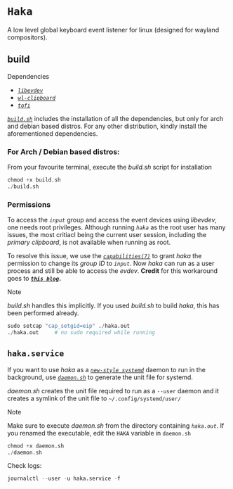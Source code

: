 # `Haka`
A low level global keyboard event listener for linux (designed for wayland compositors).

## build
Dependencies
- *[`libevdev`](https://gitlab.freedesktop.org/libevdev/libevdev)*
- *[`wl-clipboard`](https://github.com/bugaevc/wl-clipboard)*
- *[`tofi`](https://github.com/philj56/tofi)*

*[`build.sh`](https://github.com/horrifyingHorse/haka/blob/main/build.sh)* includes the installation of all the dependencies, but only for arch and debian based distros. For any other distribution, kindly install the aforementioned dependencies.

### For Arch / Debian based distros:
From your favourite terminal, execute the *build.sh* script for installation
```python
chmod +x build.sh
./build.sh
```

### Permissions
To access the *`input`* group and access the event devices using *libevdev*, one needs root privileges. Although running *`haka`* as the root user has many issues, the most critiacl being the current user session, including the *primary clipboard*, is not available when running as root.

To resolve this issue, we use the *[`capabilities(7)`](https://man7.org/linux/man-pages/man7/capabilities.7.html)* to grant *haka* the permission to change its *group ID* to *`input`*. Now *haka* can run as a user process and still be able to access the *evdev*. **Credit** for this workaround goes to ***[`this blog`](https://suricrasia.online/blog/turning-a-keyboard-into/#:~:text=Running%20external%20programs)*.**

> [!NOTE]
> *build.sh* handles this implicitly. If you used *build.sh* to build *haka*, this has been performed already.

```python
sudo setcap "cap_setgid=eip" ./haka.out
./haka.out     # no sudo required while running
```

## `haka.service`
If you want to use *haka* as a *[`new-style systemd`](https://www.freedesktop.org/software/systemd/man/latest/daemon.html#New-Style%20Daemons)* daemon to run in the background, use *[`daemon.sh`](https://github.com/horrifyingHorse/haka/blob/main/daemon.sh)* to generate the unit file for systemd.

*daemon.sh* creates the unit file required to run as a `--user` daemon and it creates a symlink of the unit file to `~/.config/systemd/user/`

> [!NOTE]
> Make sure to execute *daemon.sh* from the directory containing *`haka.out`*. If you renamed the executable, edit the `HAKA` variable in `daemon.sh`

```python
chmod +x daemon.sh
./daemon.sh
```



Check logs:
```python
journalctl --user -u haka.service -f
```
